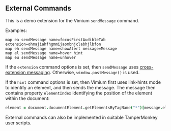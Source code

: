 ## External Commands

This is a demo extension for the Vimium `sendMessage` command.

Examples:

    map ea sendMessage name=focusFirstAudibleTab extension=ohmajiahfhgmmijaombnjclabhjlbfon
    map eh sendMessage name=showAlert message=Message
    map el sendMessage name=hover hint
    map eu sendMessage name=unhover

If the `extension` command options is set, then `sendMessage` uses
[cross-extension messaging](https://developer.chrome.com/extensions/messaging#external).
Otherwise, `window.postMessage()` is used.

If the `hint` command options is set, then Vimium first uses link-hints mode to
identify an element, and then sends the message. The message then contains
property `elementIndex` identifying the position of the element within the document:

```coffeescript
element = document.documentElement.getElementsByTagName("*")[message.elementIndex]
```

External commands can also be implemented in suitable TamperMonkey user scripts.
